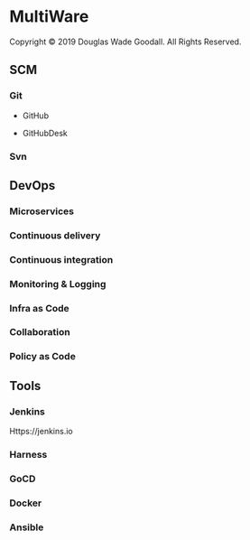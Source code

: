 # MultiWare

Copyright ©️ 2019 Douglas Wade Goodall. All Rights Reserved.


## SCM

### Git

- GitHub

- GitHubDesk

### Svn

## 

## DevOps

### Microservices 

### Continuous delivery

### Continuous integration

### Monitoring & Logging

### Infra as Code

### Collaboration

### Policy as Code

## Tools

### Jenkins

Https://jenkins.io

### Harness

### GoCD

### Docker

### Ansible

